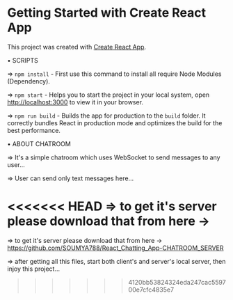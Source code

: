 # Getting Started with Create React App

This project was created with [Create React App](https://github.com/facebook/create-react-app).



• SCRIPTS

=> `npm install` - First use this command to install all require Node Modules (Dependency).

=> `npm start` - Helps you to start the project in your local system, open [http://localhost:3000](http://localhost:3000) to view it in your browser.

=> `npm run build` - Builds the app for production to the `build` folder. It correctly bundles React in production mode and optimizes the build for the best performance.



• ABOUT CHATROOM

=> It's a simple chatroom which uses WebSocket to send messages to any user...

=> User can send only text messages here...

<<<<<<< HEAD
=> to get it's server please download that from here -> 
=======
=> to get it's server please download that from here -> https://github.com/SOUMYA788/React_Chatting_App-CHATROOM_SERVER

=> after getting all this files, start both client's and server's local server, then injoy this project...
>>>>>>> 4120bb53824324eda247cac559700e7cfc4835e7
